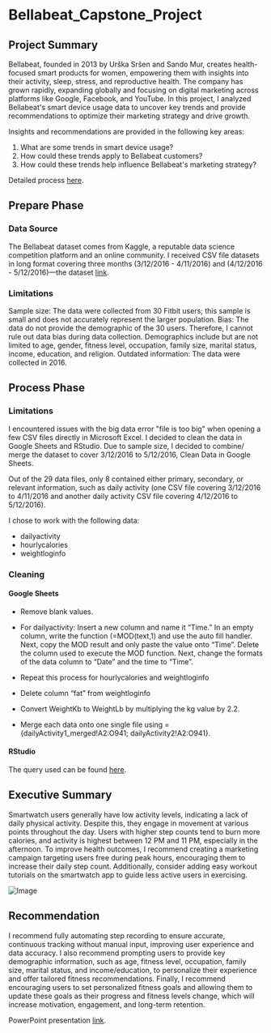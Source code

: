 # Bellabeat_Capstone_Project

<h2>Project Summary</h2>

Bellabeat, founded in 2013 by Urška Sršen and Sando Mur, creates health-focused smart products for women, empowering them with insights into their activity, sleep, stress, and reproductive health. The company has grown rapidly, expanding globally and focusing on digital marketing across platforms like Google, Facebook, and YouTube.
In this project, I analyzed Bellabeat's smart device usage data to uncover key trends and provide recommendations to optimize their marketing strategy and drive growth.

Insights and recommendations are provided in the following key areas:

1. What are some trends in smart device usage?
2. How could these trends apply to Bellabeat customers? 
3. How could these trends help influence Bellabeat's marketing strategy? 

Detailed process  [here](https://docs.google.com/document/d/1O0PrNqc1JXXkD2qI0nqdjr69Rff0G8-Dkf7AmQQVg3U/edit?usp=sharing).

<h2>Prepare Phase</h2>
<h3>Data Source</h3>


The Bellabeat dataset comes from Kaggle, a reputable data science competition platform and an online community. I received CSV file datasets in long format covering three months (3/12/2016 - 4/11/2016)  and (4/12/2016 -  5/12/2016)—the dataset [link](https://www.kaggle.com/datasets/arashnic/fitbit).

<h3>Limitations</h3>

Sample size: The data were collected from 30 Fitbit users; this sample is small and does not accurately represent the larger population.
Bias: The data do not provide the demographic of the 30 users. Therefore, I cannot rule out data bias during data collection. 
Demographics include but are not limited to age, gender, fitness level, occupation, family size, marital status, income, education, and religion.
Outdated information: The data were collected in 2016.


<h2>Process Phase</h2>

<h3>Limitations</h3>

I encountered issues with the big data error "file is too big" when opening a few CSV files directly in Microsoft Excel. I decided to clean the data in Google Sheets and RStudio. Due to sample size, I decided to combine/ merge the dataset to cover 3/12/2016 to 5/12/2016,  Clean Data in Google Sheets.

Out of the 29 data files, only 8 contained either primary, secondary, or relevant information, such as daily activity (one CSV file covering 3/12/2016 to 4/11/2016 and another daily activity CSV file covering 4/12/2016 to 5/12/2016).


I chose to work with the following data:
+ dailyactivity
+ hourlycalories
+ weightloginfo

<h3>Cleaning</h3>
<h4>Google Sheets</h4>

+ Remove blank values.

+ For dailyactivity:
  Insert a new column and name it “Time.” In an empty column, write the function (=MOD(text,1) and use the auto fill handler. Next, copy the MOD result and only paste the value onto “Time”. Delete the column used to execute the MOD function. Next, change the formats of the data column to “Date” and the time to “Time”.

+ Repeat this process for hourlycalories and weightloginfo

+ Delete column “fat” from weightloginfo

+ Convert WeightKb to WeightLb by multiplying the kg value by 2.2.

+ Merge each data onto one single file using ={dailyActivity1_merged!A2:O941; dailyActivity2!A2:O941}.

<h4>RStudio</h4>

The query used can be found [here](https://docs.google.com/document/d/1O0PrNqc1JXXkD2qI0nqdjr69Rff0G8-Dkf7AmQQVg3U/edit?usp=sharing).

<h2>Executive Summary</h2>

Smartwatch users generally have low activity levels, indicating a lack of daily physical activity. Despite this, they engage in movement at various points throughout the day. Users with higher step counts tend to burn more calories, and activity is highest between 12 PM and 11 PM, especially in the afternoon. To improve health outcomes, I recommend creating a marketing campaign targeting users free during peak hours, encouraging them to increase their daily step count. Additionally, consider adding easy workout tutorials on the smartwatch app to guide less active users in exercising.


![Image](https://github.com/user-attachments/assets/a94e9b18-50bc-43e1-935b-6e866eda585d)


<h2>Recommendation</h2>

I recommend fully automating step recording to ensure accurate, continuous tracking without manual input, improving user experience and data accuracy. I also recommend prompting users to provide key demographic information, such as age, fitness level, occupation, family size, marital status, and income/education, to personalize their experience and offer tailored fitness recommendations. Finally, I recommend encouraging users to set personalized fitness goals and allowing them to update these goals as their progress and fitness levels change, which will increase motivation, engagement, and long-term retention.

PowerPoint presentation [link](https://1drv.ms/p/c/e62f58aaa73df5d9/EQyPaGoATo1HrjxVRm43ADgBRVttRgKUz98Yo7OAs9FnVg?e=7hUOjO).
